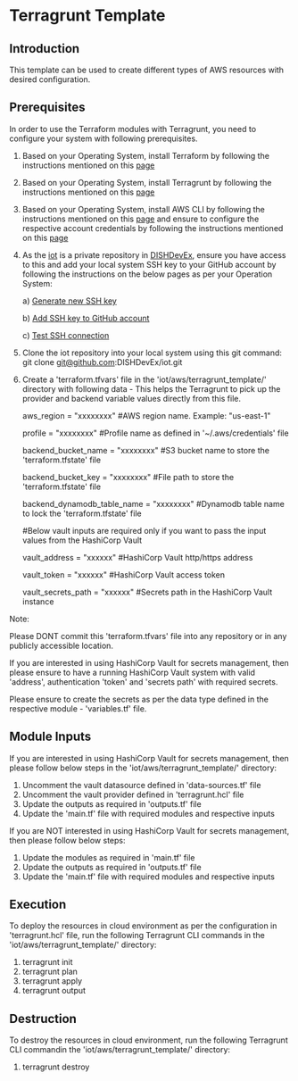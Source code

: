 # Terragrunt Template
## Introduction
This template can be used to create different types of AWS resources with desired configuration.
## Prerequisites
In order to use the Terraform modules with Terragrunt, you need to configure your system with following prerequisites.

1. Based on your Operating System, install Terraform by following the instructions mentioned on this [page](https://developer.hashicorp.com/terraform/install)

2. Based on your Operating System, install Terragrunt by following the instructions mentioned on this [page](https://terragrunt.gruntwork.io/docs/getting-started/install/)

3. Based on your Operating System, install AWS CLI by following the instructions mentioned on this [page](https://docs.aws.amazon.com/cli/latest/userguide/getting-started-install.html) and ensure to configure the respective account credentials by following the instructions mentioned on this [page](https://docs.aws.amazon.com/cli/latest/userguide/cli-chap-configure.html)

4. As the [iot](https://github.com/DISHDevEx/iot) is a private repository in [DISHDevEx](https://github.com/DISHDevEx), ensure you have access to this and add your local system SSH key to your GitHub account by following the instructions on the below pages as per your Operation System:

   a) [Generate new SSH key](https://docs.github.com/en/authentication/connecting-to-github-with-ssh/generating-a-new-ssh-key-and-adding-it-to-the-ssh-agent) 
 
   b) [Add SSH key to GitHub account](https://docs.github.com/en/authentication/connecting-to-github-with-ssh/adding-a-new-ssh-key-to-your-github-account) 
 
   c) [Test SSH connection](https://docs.github.com/en/authentication/connecting-to-github-with-ssh/testing-your-ssh-connection)

5. Clone the iot repository into your local system using this git command: git clone git@github.com:DISHDevEx/iot.git

6. Create a 'terraform.tfvars' file in the 'iot/aws/terragrunt_template/' directory with following data - This helps the Terragrunt to pick up the provider and backend variable values directly from this file.

   aws_region                  = "xxxxxxxx" #AWS region name. Example: "us-east-1"

   profile                     = "xxxxxxxx" #Profile name as defined in '~/.aws/credentials' file

   backend_bucket_name         = "xxxxxxxx" #S3 bucket name to store the 'terraform.tfstate' file

   backend_bucket_key          = "xxxxxxxx" #File path to store the 'terraform.tfstate' file

   backend_dynamodb_table_name = "xxxxxxxx" #Dynamodb table name to lock the 'terraform.tfstate' file 

   #Below vault inputs are required only if you want to pass the input values from the HashiCorp Vault

   vault_address      = "xxxxxx" #HashiCorp Vault http/https address

   vault_token        = "xxxxxx" #HashiCorp Vault access token

   vault_secrets_path = "xxxxxx" #Secrets path in the HashiCorp Vault instance

Note: 

Please DONT commit this 'terraform.tfvars' file into any repository or in any publicly accessible location.

If you are interested in using HashiCorp Vault for secrets management, then please ensure to have a running HashiCorp Vault system with valid 'address', authentication 'token' and 'secrets path' with required secrets.

Please ensure to create the secrets as per the data type defined in the respective module - 'variables.tf' file.

## Module Inputs
If you are interested in using HashiCorp Vault for secrets management, then please follow below steps in the 'iot/aws/terragrunt_template/' directory:
1. Uncomment the vault datasource defined in 'data-sources.tf' file
2. Uncomment the vault provider defined in 'terragrunt.hcl' file
3. Update the outputs as required in 'outputs.tf' file
4. Update the 'main.tf' file with required modules and respective inputs

If you are NOT interested in using HashiCorp Vault for secrets management, then please follow below steps:
1. Update the modules as required in 'main.tf' file
2. Update the outputs as required in 'outputs.tf' file
3. Update the 'main.tf' file with required modules and respective inputs

## Execution
To deploy the resources in cloud environment as per the configuration in 'terragrunt.hcl' file, run the following Terragrunt CLI commands in the 'iot/aws/terragrunt_template/' directory:
1. terragrunt init
2. terragrunt plan 
3. terragrunt apply
4. terragrunt output
## Destruction
To destroy the resources in cloud environment, run the following Terragrunt CLI commandin the 'iot/aws/terragrunt_template/' directory:
1. terragrunt destroy
